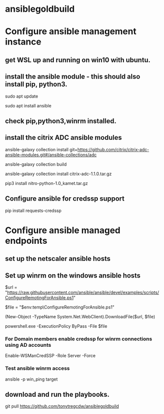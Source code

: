 # ansiblegoldbuild

# Configure ansible management instance

## get WSL up and running on win10 with ubuntu.

## install the ansible module - this should also install pip, python3.
sudo apt update

sudo apt install ansible

## check pip,python3,winrm installed.

## install the citrix ADC ansible modules

ansible-galaxy collection install git+https://github.com/citrix/citrix-adc-ansible-modules.git#/ansible-collections/adc

ansible-galaxy collection build

ansible-galaxy collection install citrix-adc-1.1.0.tar.gz

pip3 install nitro-python-1.0_kamet.tar.gz

## Configure ansible for credssp support

pip install requests-credssp

# Configure ansible managed endpoints

## set up the netscaler ansible hosts

## Set up winrm on the windows ansible hosts


$url = "https://raw.githubusercontent.com/ansible/ansible/devel/examples/scripts/ConfigureRemotingForAnsible.ps1"

$file = "$env:temp\ConfigureRemotingForAnsible.ps1"

(New-Object -TypeName System.Net.WebClient).DownloadFile($url, $file)

powershell.exe -ExecutionPolicy ByPass -File $file

### For Domain members enable credssp for winrm connections using AD accounts

Enable-WSManCredSSP -Role Server -Force

### Test ansible winrm access

ansible -p win_ping target

## download and run the playbooks.

git pull https://github.com/tonytregcdw/ansiblegoldbuild

